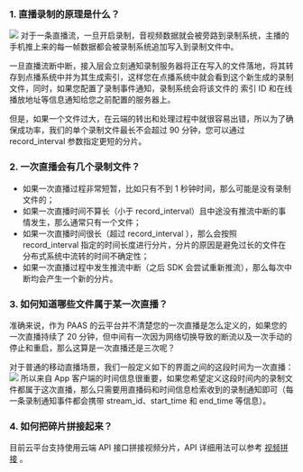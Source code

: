 ### 1. 直播录制的原理是什么？
![](http://imgcache.tcecqpoc.fsphere.cn/image/mc.qcloudimg.com/static/img/cbb2aae6b5e767db1d30cb51d147948d/image.png)
对于一条直播流，一旦开启录制，音视频数据就会被旁路到录制系统，主播的手机推上来的每一帧数据都会被录制系统追加写入到录制文件中。

一旦直播流断中断，接入层会立刻通知录制服务器将正在写入的文件落地，将其转存到点播系统中并为其生成索引，这样您在点播系统中就会看到这个新生成的录制文件，同时，如果您配置了录制事件通知，录制系统会将该文件的 索引 ID 和在线播放地址等信息通知给您之前配置的服务器上。

但是，如果一个文件过大，在云端的转出和处理过程中就很容易出错，所以为了确保成功率，我们的单个录制文件最长不会超过 90 分钟，您可以通过 record_interval 参数指定更短的分片。


### 2. 一次直播会有几个录制文件？
- 如果一次直播过程非常短暂，比如只有不到 1 秒钟时间，那么可能是没有录制文件的；
- 如果一次直播时间不算长（小于 record_interval）且中途没有推流中断的事情发生，那么通常只有一个文件；
- 如果一次直播时间很长（超过 record_interval ），那么会按照 record_interval 指定的时间长度进行分片，分片的原因是避免过长的文件在分布式系统中流转的时间不确定性；
- 如果一次直播过程中发生推流中断（之后 SDK 会尝试重新推流），那么每次中断均会产生一个新的分片。

### 3. 如何知道哪些文件属于某一次直播？
准确来说，作为 PAAS 的云平台并不清楚您的一次直播是怎么定义的，如果您的一次直播持续了 20 分钟，但中间有一次因为网络切换导致的断流以及一次手动的停止和重启，那么这算是一次直播还是三次呢？

对于普通的移动直播场景，我们一般定义如下的界面之间的这段时间为一次直播：
![](http://imgcache.tcecqpoc.fsphere.cn/image/mc.qcloudimg.com/static/img/1df26077a3e59479b658aef63ab7f83d/image.png)
所以来自 App 客户端的时间信息很重要，如果您希望定义这段时间内的录制文件都属于这次直播，那么只需要用直播码和时间信息检索收到的录制通知即可（每一条录制通知事件都会携带 stream_id、start_time 和 end_time 等信息）。

### 4. 如何把碎片拼接起来？
目前云平台支持使用云端 API 接口拼接视频分片，API 详细用法可以参考 [视频拼接](http://tcecqpoc.fsphere.cn/document/product/266/7821) 。
 
